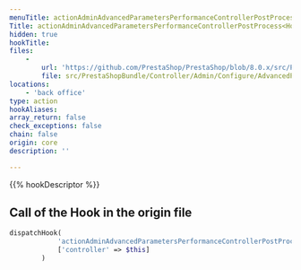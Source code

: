 ```yaml
---
menuTitle: actionAdminAdvancedParametersPerformanceControllerPostProcess<HookName>Before
Title: actionAdminAdvancedParametersPerformanceControllerPostProcess<HookName>Before
hidden: true
hookTitle: 
files:
    -
        url: 'https://github.com/PrestaShop/PrestaShop/blob/8.0.x/src/PrestaShopBundle/Controller/Admin/Configure/AdvancedParameters/PerformanceController.php'
        file: src/PrestaShopBundle/Controller/Admin/Configure/AdvancedParameters/PerformanceController.php
locations:
    - 'back office'
type: action
hookAliases: 
array_return: false
check_exceptions: false
chain: false
origin: core
description: ''

---
```


{{% hookDescriptor %}}

## Call of the Hook in the origin file

```php
dispatchHook(
            'actionAdminAdvancedParametersPerformanceControllerPostProcess' . $hookName . 'Before',
            ['controller' => $this]
        )
```
